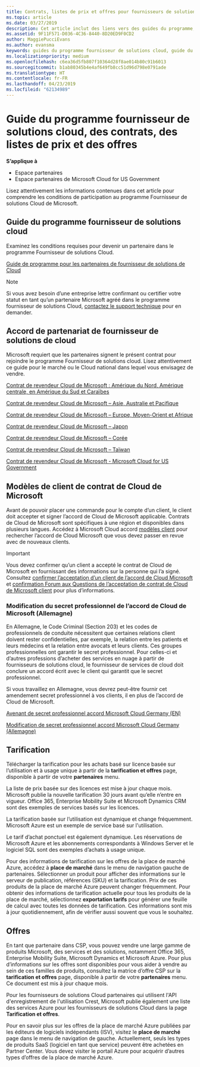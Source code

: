 ```yaml
---
title: Contrats, listes de prix et offres pour fournisseurs de solutions Cloud | Espace partenaires
ms.topic: article
ms.date: 03/27/2019
description: Cet article inclut des liens vers des guides du programme, des contrats de partenariat, des contrats client, des listes de prix et des offres pour fournisseurs de solutions Cloud.
ms.assetid: 9F11F571-D036-4C36-8440-8D20ED9F0CD2
author: MaggiePucciEvans
ms.author: evansma
keywords: guides du programme fournisseur de solutions cloud, guide du programme, contrats de partenariat, contrat client, listes de prix, offres
ms.localizationpriority: medium
ms.openlocfilehash: c6ea36d5fb807f10364d28f8ae014b80c91b6013
ms.sourcegitcommit: b1ab80345b4e4af649fb8cc51d96d798e0791ade
ms.translationtype: HT
ms.contentlocale: fr-FR
ms.lasthandoff: 04/23/2019
ms.locfileid: "62134989"
---
```

# <a name="cloud-solution-provider-program-guide-agreements-price-lists-and-offers"></a>Guide du programme fournisseur de solutions cloud, des contrats, des listes de prix et des offres

**S’applique à**

-  Espace partenaires
-  Espace partenaires de Microsoft Cloud for US Government


Lisez attentivement les informations contenues dans cet article pour comprendre les conditions de participation au programme Fournisseur de solutions Cloud de Microsoft.

## <a name="cloud-solution-provider-program-guide"></a>Guide du programme fournisseur de solutions cloud

Examinez les conditions requises pour devenir un partenaire dans le programme Fournisseur de solutions Cloud.

[Guide de programme pour les partenaires de fournisseur de solutions de Cloud](https://go.microsoft.com/fwlink/p/?LinkId=617100)

>[!Note]
>Si vous avez besoin d’une entreprise lettre confirmant ou certifier votre statut en tant qu’un partenaire Microsoft agréé dans le programme fournisseur de solutions Cloud, [contactez le support technique](https://partner.microsoft.com/pcv/servicerequests/create) pour en demander.

## <a name="cloud-solution-provider-partner-agreement"></a>Accord de partenariat de fournisseur de solutions de cloud

Microsoft requiert que les partenaires signent le présent contrat pour rejoindre le programme Fournisseur de solutions cloud. Lisez attentivement ce guide pour le marché ou le Cloud national dans lequel vous envisagez de vendre.

[Contrat de revendeur Cloud de Microsoft : Amérique du Nord, Amérique centrale, en Amérique du Sud et Caraïbes](https://download.microsoft.com/download/2/C/8/2C8CAC17-FCE7-4F51-9556-4D77C7022DF5/MCRA2018_AOC_ENG_Sep2018_CR.pdf)

[Contrat de revendeur Cloud de Microsoft – Asie, Australie et Pacifique](https://download.microsoft.com/download/2/C/8/2C8CAC17-FCE7-4F51-9556-4D77C7022DF5/MCRA2018_APOC_ENG_Mar2019_CR.pdf)

[Contrat de revendeur Cloud de Microsoft – Europe, Moyen-Orient et Afrique](https://download.microsoft.com/download/2/C/8/2C8CAC17-FCE7-4F51-9556-4D77C7022DF5/MCRA2018_EOC_ENG_Sep2018_CR.pdf)

[Contrat de revendeur Cloud de Microsoft – Japon](https://download.microsoft.com/download/2/C/8/2C8CAC17-FCE7-4F51-9556-4D77C7022DF5/MCRA2018_JPN_ENG_Sep2018_CR.pdf)

[Contrat de revendeur Cloud de Microsoft – Corée](https://download.microsoft.com/download/2/C/8/2C8CAC17-FCE7-4F51-9556-4D77C7022DF5/MCRA2018_KOR_ENG_Sep2018_CR.pdf)

[Contrat de revendeur Cloud de Microsoft – Taïwan](https://download.microsoft.com/download/2/C/8/2C8CAC17-FCE7-4F51-9556-4D77C7022DF5/MCRA2018_TAI_ENG_Sep2018_CR.pdf)

[Contrat de revendeur Cloud de Microsoft - Microsoft Cloud for US Government](https://download.microsoft.com/download/2/C/8/2C8CAC17-FCE7-4F51-9556-4D77C7022DF5/MCRA2018_AOC_USGCC_ENG_Feb2019_CR.pdf)

## <a name="microsoft-cloud-agreement-customer-templates"></a>Modèles de client de contrat de Cloud de Microsoft

Avant de pouvoir placer une commande pour le compte d’un client, le client doit accepter et signer l’accord de Cloud de Microsoft applicable. Contrats de Cloud de Microsoft sont spécifiques à une région et disponibles dans plusieurs langues. Accédez à Microsoft Cloud accord [modèles client](agreements.md) pour rechercher l’accord de Cloud Microsoft que vous devez passer en revue avec de nouveaux clients.

>[!IMPORTANT]
>Vous devez confirmer qu’un client a accepté le contrat de Cloud de Microsoft en fournissant des informations sur la personne qui l’a signé. Consultez [confirmer l’acceptation d’un client de l’accord de Cloud Microsoft](confirm-consent.md) et [confirmation Forum aux Questions de l’acceptation de contrat de Cloud de Microsoft client](confirm-consent-faq.md) pour plus d’informations.

### <a name="professional-secrecy-amendment-to-the-microsoft-cloud-agreement-germany"></a>Modification du secret professionnel de l’accord de Cloud de Microsoft (Allemagne)

En Allemagne, le Code Criminal (Section 203) et les codes de professionnels de conduite nécessitent que certaines relations client doivent rester confidentielles, par exemple, la relation entre les patients et leurs médecins et la relation entre avocats et leurs clients. Ces groupes professionnelles ont garantir le secret professionnel. Pour celles-ci et d’autres professions d’acheter des services en nuage à partir de fournisseurs de solutions cloud, le fournisseur de services de cloud doit conclure un accord écrit avec le client qui garantit que le secret professionnel.

Si vous travaillez en Allemagne, vous devrez peut-être fournir cet amendement secret professionnel à vos clients, il en plus de l’accord de Cloud de Microsoft.

[Avenant de secret professionnel accord Microsoft Cloud Germany (EN)](https://go.microsoft.com/fwlink/?linkid=2030827&clcid=0x409)

[Modification de secret professionnel accord Microsoft Cloud Germany (Allemagne)](https://go.microsoft.com/fwlink/?linkid=2030827&clcid=0x407)

## <a name="pricing"></a>Tarification

Télécharger la tarification pour les achats basé sur licence basée sur l’utilisation et à usage unique à partir de la **tarification et offres** page, disponible à partir de votre **partenaires** menu.

La liste de prix basée sur des licences est mise à jour chaque mois. Microsoft publie la nouvelle tarification 30 jours avant qu’elle n’entre en vigueur. Office 365, Enterprise Mobility Suite et Microsoft Dynamics CRM sont des exemples de services basés sur les licences. 

La tarification basée sur l’utilisation est dynamique et change fréquemment. Microsoft Azure est un exemple de service basé sur l'utilisation.

Le tarif d’achat ponctuel est également dynamique. Les réservations de Microsoft Azure et les abonnements correspondants à Windows Server et le logiciel SQL sont des exemples d’achats à usage unique.

Pour des informations de tarification sur les offres de la place de marché Azure, accédez à **place de marché** dans le menu de navigation gauche de partenaires. Sélectionner un produit pour afficher des informations sur le serveur de publication, références (SKU) et la tarification. Prix de ces produits de la place de marché Azure peuvent changer fréquemment. Pour obtenir des informations de tarification actuelle pour tous les produits de la place de marché, sélectionnez **exportation tarifs** pour générer une feuille de calcul avec toutes les données de tarification. Ces informations sont mis à jour quotidiennement, afin de vérifier aussi souvent que vous le souhaitez.

## <a name="offers"></a>Offres

En tant que partenaire dans CSP, vous pouvez vendre une large gamme de produits Microsoft, des services et des solutions, notamment Office 365, Enterprise Mobility Suite, Microsoft Dynamics et Microsoft Azure. Pour plus d’informations sur les offres sont disponibles pour vous aider à vendre au sein de ces familles de produits, consultez la matrice d’offre CSP sur la **tarification et offres** page, disponible à partir de votre **partenaires** menu. Ce document est mis à jour chaque mois.

Pour les fournisseurs de solutions Cloud partenaires qui utilisent l'API d'enregistrement de l'utilisation Crest, Microsoft publie également une liste des services Azure pour les fournisseurs de solutions Cloud dans la page **Tarification et offres**.

Pour en savoir plus sur les offres de la place de marché Azure publiées par les éditeurs de logiciels indépendants (ISV), visitez le **place de marché** page dans le menu de navigation de gauche. Actuellement, seuls les types de produits SaaS (logiciel en tant que service) peuvent être achetées en Partner Center. Vous devez visiter le portail Azure pour acquérir d’autres types d’offres de la place de marché Azure.
